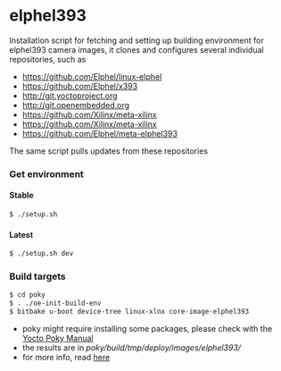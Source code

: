 # elphel393
Installation script for fetching and setting up building environment for elphel393 camera images,
it clones and configures several individual repositories, such as
* https://github.com/Elphel/linux-elphel
* https://github.com/Elphel/x393
* http://git.yoctoproject.org
* http://git.openembedded.org
* https://github.com/Xilinx/meta-xilinx
* https://github.com/Xilinx/meta-xilinx
* https://github.com/Elphel/meta-elphel393
 
The same script pulls updates from these repositories

### Get environment
#### Stable
```sh
$ ./setup.sh
```
#### Latest
```sh
$ ./setup.sh dev
```

### Build targets
```sh
$ cd poky
$ . ./oe-init-build-env
$ bitbake u-boot device-tree linux-xlnx core-image-elphel393
```
* poky might require installing some packages, please check with the [Yocto Poky Manual][1] 
* the results are in *poky/build/tmp/deploy/images/elphel393/*
* for more info, read [here][2]

[1]: http://www.yoctoproject.org/docs/2.0/mega-manual/mega-manual.html
[2]: http://wiki.elphel.com/index.php?title=Poky_2.0_manual
